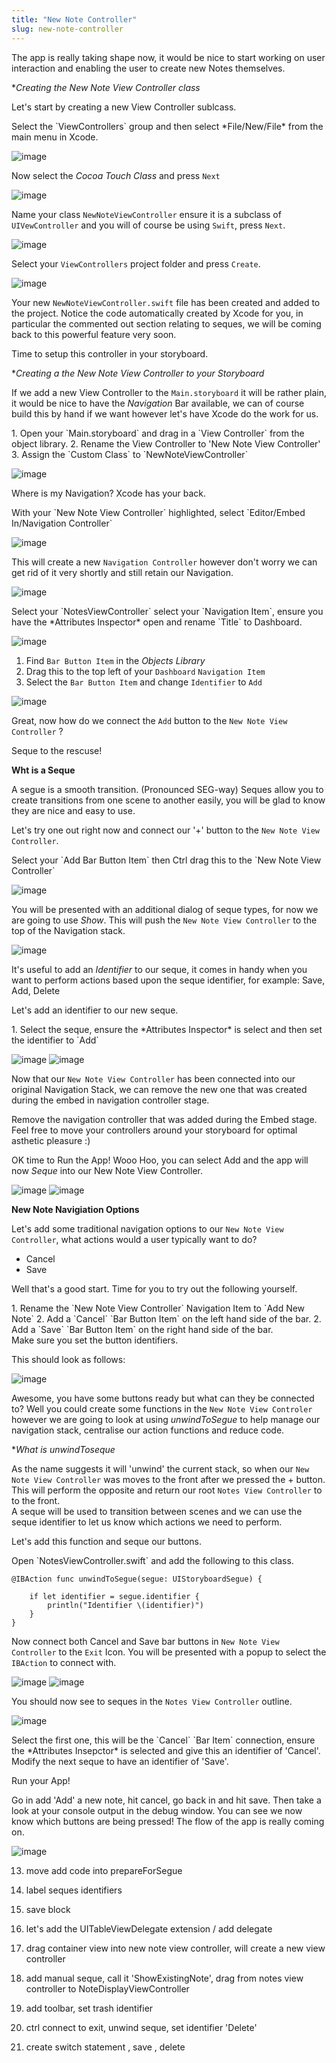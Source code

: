 ```yaml
---
title: "New Note Controller"
slug: new-note-controller
---     
```


The app is really taking shape now, it would be nice to start working on user interaction and enabling the user to create new Notes themselves.

**Creating the New Note View Controller class*

Let's start by creating a new View Controller sublcass.

<div class="action"></div>
Select the `ViewControllers` group and then select *File/New/File* from the main menu in Xcode.

![image](new_controller_1.png)

Now select the *Cocoa Touch Class* and press `Next`

![image](new_controller_2.png)

Name your class `NewNoteViewController` ensure it is a subclass of `UIVewController` and you will of course be using `Swift`, press `Next`.

![image](new_controller_3.png)

Select your `ViewControllers` project folder and press `Create`.

![image](new_controller_4.png)

Your new `NewNoteViewController.swift` file has been created and added to the project.
Notice the code automatically created by Xcode for you, in particular the commented out section relating to seques, we will be coming back
to this powerful feature very soon.

Time to setup this controller in your storyboard.

**Creating a the New Note View Controller to your Storyboard*

If we add a new View Controller to the `Main.storyboard` it will be rather plain, it would be nice to have the *Navigation* Bar available, we can of course
build this by hand if we want however let's have Xcode do the work for us.

<div class="action"></div>
1. Open your `Main.storyboard` and drag in a `View Controller` from the object library.
2. Rename the View Controller to 'New Note View Controller' 
3. Assign the `Custom Class` to `NewNoteViewController` 

![image](new_controller_5.png)

Where is my Navigation? Xcode has your back.

<div class="action"></div>
With your `New Note View Controller` highlighted, select `Editor/Embed In/Navigation Controller`

![image](embed_in_navigation_1.png)

This will create a new `Navigation Controller` however don't worry we can get rid of it very shortly and still retain our Navigation.

![image](embed_in_navigation_2.png)

<div class="action"></div>
Select your `NotesViewController` select your `Navigation Item`, ensure you have the *Attributes Inspector* open and rename `Title` to Dashboard.

![image](navigation_item_1.png)

1. Find `Bar Button Item` in the *Objects Library*
2. Drag this to the top left of your `Dashboard` `Navigation Item`
3. Select the `Bar Button Item` and change `Identifier` to `Add`

![image](navigation_item_2.png)

Great, now how do we connect the `Add` button to the `New Note View Controller` ?  

Seque to the rescuse!

**Wht is a Seque**

A segue is a smooth transition. (Pronounced SEG-way)
Seques allow you to create transitions from one scene to another easily, you will be glad to know they are nice and easy to use.

Let's try one out right now and connect our '+' button to the `New Note View Controller`.

<div class="action"></div>
Select your `Add Bar Button Item` then Ctrl drag this to the `New Note View Controller`

![image](add_create_seque_1.png)

You will be presented with an additional dialog of seque types, for now we are going to use *Show*.  This will push the `New Note View Controller` to the top of
the Navigation stack.

![image](action_seque_1.png)

It's useful to add an *Identifier* to our seque, it comes in handy when you want to perform actions based upon the seque identifier, for example: Save, Add, Delete

Let's add an identifier to our new seque.

<div class="action"></div>
1. Select the seque, ensure the *Attributes Inspector* is select and then set the identifier to `Add`

![image](select_seque.png) ![image](seque_identifier_addseque_identifier_add.png)

Now that our `New Note View Controller` has been connected into our original Navigation Stack, we can remove the new one that was created during the embed in navigation
controller stage.

<div class="action"></div>
Remove the navigation controller that was added during the Embed stage. Feel free to move your controllers around your storyboard for optimal
asthetic pleasure :)

OK time to Run the App! Wooo Hoo, you can select Add and the app will now *Seque* into our New Note View Controller.

![image](screen_dashboard.png) ![image](screen_new_note.png)

**New Note Navigiation Options**

Let's add some traditional navigation options to our `New Note View Controller`, what actions would a user typically want to do?

- Cancel 
- Save

Well that's a good start.  Time for you to try out the following yourself.

<div class="action"></div>
1. Rename the `New Note View Controller` Navigation Item to `Add New Note`
2. Add a `Cancel` `Bar Button Item` on the left hand side of the bar. 
2. Add a `Save` `Bar Button Item` on the right hand side of the bar. 

<div class="hint"></div>
Make sure you set the button identifiers.

This should look as follows:

![image](new_note_bar.png) 

Awesome, you have some buttons ready but what can they be connected to? 
Well you could create some functions in the `New Note View Controler` however we are going to look at using *unwindToSegue* to help manage
our navigation stack, centralise our action functions and reduce code. 

**What is unwindToseque*

As the name suggests it will 'unwind' the current stack, so when our `New Note View Controller` was moves to the front after we pressed the + button. 
This will perform the opposite and return our root `Notes View Controller` to to the front.  
A seque will be used to transition between scenes and we can use the seque identifier to let us know which actions we need to perform.

Let's add this function and seque our buttons.

<div class="action"></div>
Open `NotesViewController.swift` and add the following to this class.

    @IBAction func unwindToSegue(segue: UIStoryboardSegue) {
        
        if let identifier = segue.identifier {
            println("Identifier \(identifier)")
        }
    }
	
Now connect both Cancel and Save bar buttons in `New Note View Controller` to the `Exit` Icon.  You will be presented with a popup to
select the `IBAction` to connect with.

![image](unwind_connection_baritems.png) 
![image](popup_unwindtoseque.png) 

You should now see to seques in the `Notes View Controller` outline.

![image](unwind_seque_selection.png) 

<div class="action"></div>
Select the first one, this will be the `Cancel` `Bar Item` connection, ensure the *Attributes Insepctor* is selected and give 
this an identifier of 'Cancel'. Modify the next seque to have an identifier of 'Save'.

Run your App!

Go in add 'Add' a new note, hit cancel, go back in and hit save.  Then take a look at your console output in the debug window.
You can see we now know which buttons are being pressed! The flow of the app is really coming on.

![image](debug_identifiers.png) 

13. move add code into prepareForSegue

14. label seques identifiers

15. save block

16. let's add the UITableViewDelegate  extension / add delegate

17. drag container view into new note view controller, will create a new view controller 

17. add manual seque, call it 'ShowExistingNote', drag from notes view controller to NoteDisplayViewController

18. add toolbar, set trash identifier

19. ctrl connect to exit, unwind seque, set identifier 'Delete'

20. create switch statement , save , delete
